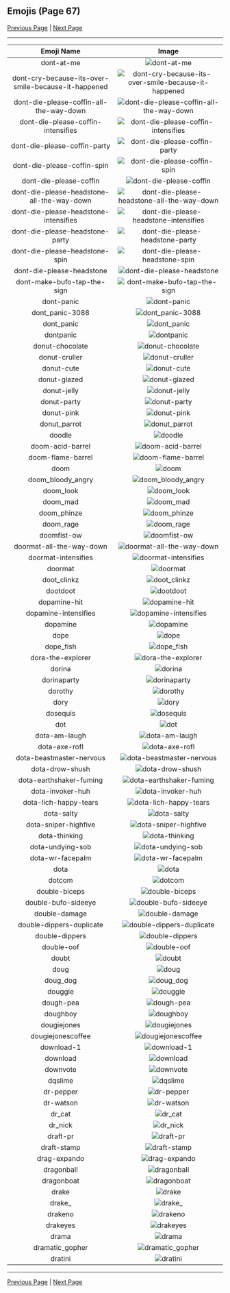 
## Emojis (Page 67)

[Previous Page](/docs/hc/page-d-0066.md)
  | [Next Page](/docs/hc/page-d-0068.md)

<hr />

|Emoji Name|Image|
| :-: | :-: |
|dont-at-me| ![dont-at-me](/emojis/hc/dont-at-me.png)|
|dont-cry-because-its-over-smile-because-it-happened| ![dont-cry-because-its-over-smile-because-it-happened](/emojis/hc/dont-cry-because-its-over-smile-because-it-happened.gif)|
|dont-die-please-coffin-all-the-way-down| ![dont-die-please-coffin-all-the-way-down](/emojis/hc/dont-die-please-coffin-all-the-way-down.gif)|
|dont-die-please-coffin-intensifies| ![dont-die-please-coffin-intensifies](/emojis/hc/dont-die-please-coffin-intensifies.gif)|
|dont-die-please-coffin-party| ![dont-die-please-coffin-party](/emojis/hc/dont-die-please-coffin-party.gif)|
|dont-die-please-coffin-spin| ![dont-die-please-coffin-spin](/emojis/hc/dont-die-please-coffin-spin.gif)|
|dont-die-please-coffin| ![dont-die-please-coffin](/emojis/hc/dont-die-please-coffin.png)|
|dont-die-please-headstone-all-the-way-down| ![dont-die-please-headstone-all-the-way-down](/emojis/hc/dont-die-please-headstone-all-the-way-down.gif)|
|dont-die-please-headstone-intensifies| ![dont-die-please-headstone-intensifies](/emojis/hc/dont-die-please-headstone-intensifies.gif)|
|dont-die-please-headstone-party| ![dont-die-please-headstone-party](/emojis/hc/dont-die-please-headstone-party.gif)|
|dont-die-please-headstone-spin| ![dont-die-please-headstone-spin](/emojis/hc/dont-die-please-headstone-spin.gif)|
|dont-die-please-headstone| ![dont-die-please-headstone](/emojis/hc/dont-die-please-headstone.png)|
|dont-make-bufo-tap-the-sign| ![dont-make-bufo-tap-the-sign](/emojis/hc/dont-make-bufo-tap-the-sign.png)|
|dont-panic| ![dont-panic](/emojis/hc/dont-panic.png)|
|dont_panic-3088| ![dont_panic-3088](/emojis/hc/dont_panic-3088.png)|
|dont_panic| ![dont_panic](/emojis/hc/dont_panic.png)|
|dontpanic| ![dontpanic](/emojis/hc/dontpanic.jpg)|
|donut-chocolate| ![donut-chocolate](/emojis/hc/donut-chocolate.png)|
|donut-cruller| ![donut-cruller](/emojis/hc/donut-cruller.png)|
|donut-cute| ![donut-cute](/emojis/hc/donut-cute.png)|
|donut-glazed| ![donut-glazed](/emojis/hc/donut-glazed.png)|
|donut-jelly| ![donut-jelly](/emojis/hc/donut-jelly.png)|
|donut-party| ![donut-party](/emojis/hc/donut-party.gif)|
|donut-pink| ![donut-pink](/emojis/hc/donut-pink.png)|
|donut_parrot| ![donut_parrot](/emojis/hc/donut_parrot.gif)|
|doodle| ![doodle](/emojis/hc/doodle.png)|
|doom-acid-barrel| ![doom-acid-barrel](/emojis/hc/doom-acid-barrel.gif)|
|doom-flame-barrel| ![doom-flame-barrel](/emojis/hc/doom-flame-barrel.gif)|
|doom| ![doom](/emojis/hc/doom.png)|
|doom_bloody_angry| ![doom_bloody_angry](/emojis/hc/doom_bloody_angry.png)|
|doom_look| ![doom_look](/emojis/hc/doom_look.gif)|
|doom_mad| ![doom_mad](/emojis/hc/doom_mad.gif)|
|doom_phinze| ![doom_phinze](/emojis/hc/doom_phinze.jpg)|
|doom_rage| ![doom_rage](/emojis/hc/doom_rage.gif)|
|doomfist-ow| ![doomfist-ow](/emojis/hc/doomfist-ow.png)|
|doormat-all-the-way-down| ![doormat-all-the-way-down](/emojis/hc/doormat-all-the-way-down.gif)|
|doormat-intensifies| ![doormat-intensifies](/emojis/hc/doormat-intensifies.gif)|
|doormat| ![doormat](/emojis/hc/doormat.png)|
|doot_clinkz| ![doot_clinkz](/emojis/hc/doot_clinkz.gif)|
|dootdoot| ![dootdoot](/emojis/hc/dootdoot.png)|
|dopamine-hit| ![dopamine-hit](/emojis/hc/dopamine-hit.gif)|
|dopamine-intensifies| ![dopamine-intensifies](/emojis/hc/dopamine-intensifies.gif)|
|dopamine| ![dopamine](/emojis/hc/dopamine.png)|
|dope| ![dope](/emojis/hc/dope.png)|
|dope_fish| ![dope_fish](/emojis/hc/dope_fish.gif)|
|dora-the-explorer| ![dora-the-explorer](/emojis/hc/dora-the-explorer.png)|
|dorina| ![dorina](/emojis/hc/dorina.jpg)|
|dorinaparty| ![dorinaparty](/emojis/hc/dorinaparty.gif)|
|dorothy| ![dorothy](/emojis/hc/dorothy.jpg)|
|dory| ![dory](/emojis/hc/dory.png)|
|dosequis| ![dosequis](/emojis/hc/dosequis.png)|
|dot| ![dot](/emojis/hc/dot.png)|
|dota-am-laugh| ![dota-am-laugh](/emojis/hc/dota-am-laugh.png)|
|dota-axe-rofl| ![dota-axe-rofl](/emojis/hc/dota-axe-rofl.png)|
|dota-beastmaster-nervous| ![dota-beastmaster-nervous](/emojis/hc/dota-beastmaster-nervous.png)|
|dota-drow-shush| ![dota-drow-shush](/emojis/hc/dota-drow-shush.png)|
|dota-earthshaker-fuming| ![dota-earthshaker-fuming](/emojis/hc/dota-earthshaker-fuming.png)|
|dota-invoker-huh| ![dota-invoker-huh](/emojis/hc/dota-invoker-huh.png)|
|dota-lich-happy-tears| ![dota-lich-happy-tears](/emojis/hc/dota-lich-happy-tears.png)|
|dota-salty| ![dota-salty](/emojis/hc/dota-salty.png)|
|dota-sniper-highfive| ![dota-sniper-highfive](/emojis/hc/dota-sniper-highfive.png)|
|dota-thinking| ![dota-thinking](/emojis/hc/dota-thinking.png)|
|dota-undying-sob| ![dota-undying-sob](/emojis/hc/dota-undying-sob.png)|
|dota-wr-facepalm| ![dota-wr-facepalm](/emojis/hc/dota-wr-facepalm.png)|
|dota| ![dota](/emojis/hc/dota.png)|
|dotcom| ![dotcom](/emojis/hc/dotcom.png)|
|double-biceps| ![double-biceps](/emojis/hc/double-biceps.png)|
|double-bufo-sideeye| ![double-bufo-sideeye](/emojis/hc/double-bufo-sideeye.png)|
|double-damage| ![double-damage](/emojis/hc/double-damage.png)|
|double-dippers-duplicate| ![double-dippers-duplicate](/emojis/hc/double-dippers-duplicate.png)|
|double-dippers| ![double-dippers](/emojis/hc/double-dippers.png)|
|double-oof| ![double-oof](/emojis/hc/double-oof.png)|
|doubt| ![doubt](/emojis/hc/doubt.png)|
|doug| ![doug](/emojis/hc/doug.png)|
|doug_dog| ![doug_dog](/emojis/hc/doug_dog.gif)|
|douggie| ![douggie](/emojis/hc/douggie.png)|
|dough-pea| ![dough-pea](/emojis/hc/dough-pea.png)|
|doughboy| ![doughboy](/emojis/hc/doughboy.gif)|
|dougiejones| ![dougiejones](/emojis/hc/dougiejones.png)|
|dougiejonescoffee| ![dougiejonescoffee](/emojis/hc/dougiejonescoffee.png)|
|download-1| ![download-1](/emojis/hc/download-1.png)|
|download| ![download](/emojis/hc/download.png)|
|downvote| ![downvote](/emojis/hc/downvote.png)|
|dqslime| ![dqslime](/emojis/hc/dqslime.png)|
|dr-pepper| ![dr-pepper](/emojis/hc/dr-pepper.png)|
|dr-watson| ![dr-watson](/emojis/hc/dr-watson.png)|
|dr_cat| ![dr_cat](/emojis/hc/dr_cat.png)|
|dr_nick| ![dr_nick](/emojis/hc/dr_nick.jpg)|
|draft-pr| ![draft-pr](/emojis/hc/draft-pr.png)|
|draft-stamp| ![draft-stamp](/emojis/hc/draft-stamp.png)|
|drag-expando| ![drag-expando](/emojis/hc/drag-expando.png)|
|dragonball| ![dragonball](/emojis/hc/dragonball.jpg)|
|dragonboat| ![dragonboat](/emojis/hc/dragonboat.jpg)|
|drake| ![drake](/emojis/hc/drake.png)|
|drake_| ![drake_](/emojis/hc/drake_.png)|
|drakeno| ![drakeno](/emojis/hc/drakeno.png)|
|drakeyes| ![drakeyes](/emojis/hc/drakeyes.png)|
|drama| ![drama](/emojis/hc/drama.png)|
|dramatic_gopher| ![dramatic_gopher](/emojis/hc/dramatic_gopher.gif)|
|dratini| ![dratini](/emojis/hc/dratini.png)|

<hr/>

[Previous Page](/docs/hc/page-d-0066.md)
  | [Next Page](/docs/hc/page-d-0068.md)